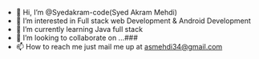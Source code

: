- 👋 Hi, I’m @Syedakram-code(Syed Akram Mehdi)
- 👀 I’m interested in Full stack web Development & Android Development
- 🌱 I’m currently learning Java full stack  
- 💞️ I’m looking to collaborate on ...###
- 📫 How to reach me just mail me up at asmehdi34@gmail.com

<!---
Syedakram-code/Syedakram-code is a ✨ special ✨ repository because its `README.md` (this file) appears on your GitHub profile.
You can click the Preview link to take a look at your changes.
--->
